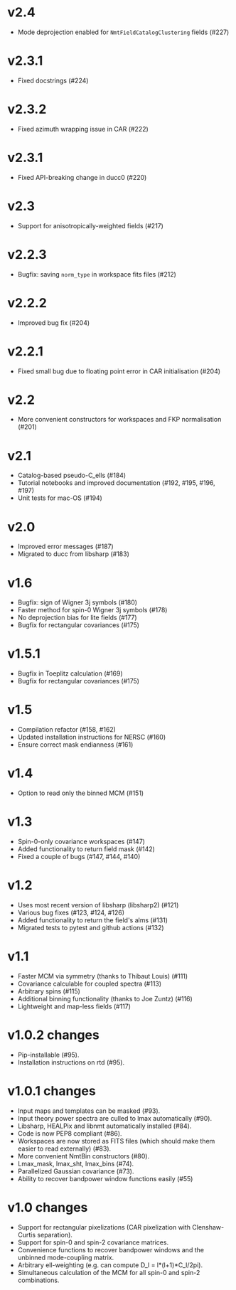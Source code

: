 # v2.4
- Mode deprojection enabled for `NmtFieldCatalogClustering` fields (#227)

# v2.3.1
- Fixed docstrings (#224)

# v2.3.2
- Fixed azimuth wrapping issue in CAR (#222)

# v2.3.1
- Fixed API-breaking change in ducc0 (#220)

# v2.3
- Support for anisotropically-weighted fields (#217)

# v2.2.3
- Bugfix: saving `norm_type` in workspace fits files (#212)

# v2.2.2
- Improved bug fix (#204)

# v2.2.1
- Fixed small bug due to floating point error in CAR initialisation (#204)

# v2.2
- More convenient constructors for workspaces and FKP normalisation (#201)

# v2.1
- Catalog-based pseudo-C_ells (#184)
- Tutorial notebooks and improved documentation (#192, #195, #196, #197)
- Unit tests for mac-OS (#194)

# v2.0
- Improved error messages (#187)
- Migrated to ducc from libsharp (#183)

# v1.6
- Bugfix: sign of Wigner 3j symbols (#180)
- Faster method for spin-0 Wigner 3j symbols (#178)
- No deprojection bias for lite fields (#177)
- Bugfix for rectangular covariances (#175)

# v1.5.1
- Bugfix in Toeplitz calculation (#169)
- Bugfix for rectangular covariances (#175)

# v1.5
- Compilation refactor (#158, #162)
- Updated installation instructions for NERSC (#160)
- Ensure correct mask endianness (#161)

# v1.4
- Option to read only the binned MCM (#151)

# v1.3
- Spin-0-only covariance workspaces (#147)
- Added functionality to return field mask (#142)
- Fixed a couple of bugs (#147, #144, #140)

# v1.2
- Uses most recent version of libsharp (libsharp2) (#121)
- Various bug fixes (#123, #124, #126)
- Added functionality to return the field's alms (#131)
- Migrated tests to pytest and github actions (#132)

# v1.1
- Faster MCM via symmetry (thanks to Thibaut Louis) (#111)
- Covariance calculable for coupled spectra (#113)
- Arbitrary spins (#115)
- Additional binning functionality (thanks to Joe Zuntz) (#116)
- Lightweight and map-less fields (#117)

# v1.0.2 changes
- Pip-installable (#95).
- Installation instructions on rtd (#95).

# v1.0.1 changes
- Input maps and templates can be masked (#93).
- Input theory power spectra are culled to lmax automatically (#90).
- Libsharp, HEALPix and libnmt automatically installed (#84).
- Code is now PEP8 compliant (#86).
- Workspaces are now stored as FITS files (which should make them easier to read externally) (#83).
- More convenient NmtBin constructors (#80).
- Lmax_mask, lmax_sht, lmax_bins (#74).
- Parallelized Gaussian covariance (#73).
- Ability to recover bandpower window functions easily (#55)


# v1.0 changes
- Support for rectangular pixelizations (CAR pixelization with Clenshaw-Curtis separation).
- Support for spin-0 and spin-2 covariance matrices.
- Convenience functions to recover bandpower windows and the unbinned mode-coupling matrix.
- Arbitrary ell-weighting (e.g. can compute D_l = l*(l+1)*C_l/2pi).
- Simultaneous calculation of the MCM for all spin-0 and spin-2 combinations.
